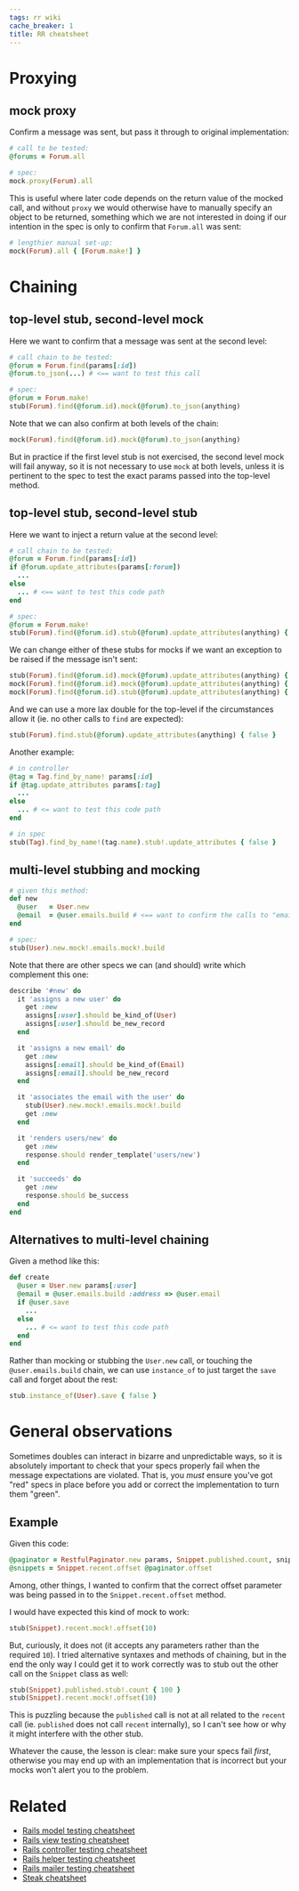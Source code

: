 ```yaml
---
tags: rr wiki
cache_breaker: 1
title: RR cheatsheet
---
```


# Proxying

## mock proxy

Confirm a message was sent, but pass it through to original implementation:

```ruby
# call to be tested:
@forums = Forum.all

# spec:
mock.proxy(Forum).all
```

This is useful where later code depends on the return value of the mocked call, and without `proxy` we would otherwise have to manually specify an object to be returned, something which we are not interested in doing if our intention in the spec is only to confirm that `Forum.all` was sent:

```ruby
# lengthier manual set-up:
mock(Forum).all { [Forum.make!] }
```

# Chaining

## top-level stub, second-level mock

Here we want to confirm that a message was sent at the second level:

```ruby
# call chain to be tested:
@forum = Forum.find(params[:id])
@forum.to_json(...) # <== want to test this call

# spec:
@forum = Forum.make!
stub(Forum).find(@forum.id).mock(@forum).to_json(anything)
```

Note that we can also confirm at both levels of the chain:

```ruby
mock(Forum).find(@forum.id).mock(@forum).to_json(anything)
```

But in practice if the first level stub is not exercised, the second level mock will fail anyway, so it is not necessary to use `mock` at both levels, unless it is pertinent to the spec to test the exact params passed into the top-level method.

## top-level stub, second-level stub

Here we want to inject a return value at the second level:

```ruby
# call chain to be tested:
@forum = Forum.find(params[:id])
if @forum.update_attributes(params[:forum])
  ...
else
  ... # <== want to test this code path
end

# spec:
@forum = Forum.make!
stub(Forum).find(@forum.id).stub(@forum).update_attributes(anything) { false }
```

We can change either of these stubs for mocks if we want an exception to be raised if the message isn't sent:

```ruby
stub(Forum).find(@forum.id).mock(@forum).update_attributes(anything) { false }
mock(Forum).find(@forum.id).mock(@forum).update_attributes(anything) { false }
mock(Forum).find(@forum.id).stub(@forum).update_attributes(anything) { false }
```

And we can use a more lax double for the top-level if the circumstances allow it (ie. no other calls to `find` are expected):

```ruby
stub(Forum).find.stub(@forum).update_attributes(anything) { false }
```

Another example:

```ruby
# in controller
@tag = Tag.find_by_name! params[:id]
if @tag.update_attributes params[:tag]
  ...
else
  ... # <= want to test this code path
end

# in spec
stub(Tag).find_by_name!(tag.name).stub!.update_attributes { false }
```

## multi-level stubbing and mocking

```ruby
# given this method:
def new
  @user   = User.new
  @email  = @user.emails.build # <== want to confirm the calls to "emails" and "build"
end

# spec:
stub(User).new.mock!.emails.mock!.build
```

Note that there are other specs we can (and should) write which complement this one:

```ruby
describe '#new' do
  it 'assigns a new user' do
    get :new
    assigns[:user].should be_kind_of(User)
    assigns[:user].should be_new_record
  end

  it 'assigns a new email' do
    get :new
    assigns[:email].should be_kind_of(Email)
    assigns[:email].should be_new_record
  end

  it 'associates the email with the user' do
    stub(User).new.mock!.emails.mock!.build
    get :new
  end

  it 'renders users/new' do
    get :new
    response.should render_template('users/new')
  end

  it 'succeeds' do
    get :new
    response.should be_success
  end
end
```

## Alternatives to multi-level chaining

Given a method like this:

```ruby
def create
  @user = User.new params[:user]
  @email = @user.emails.build :address => @user.email
  if @user.save
    ...
  else
    ... # <= want to test this code path
  end
end
```

Rather than mocking or stubbing the `User.new` call, or touching the `@user.emails.build` chain, we can use `instance_of` to just target the `save` call and forget about the rest:

```ruby
stub.instance_of(User).save { false }
```

# General observations

Sometimes doubles can interact in bizarre and unpredictable ways, so it is absolutely important to check that your specs properly fail when the message expectations are violated. That is, you _must_ ensure you've got "red" specs in place before you add or correct the implementation to turn them "green".

## Example

Given this code:

```ruby
@paginator = RestfulPaginator.new params, Snippet.published.count, snippets_path, 10
@snippets = Snippet.recent.offset @paginator.offset
```

Among, other things, I wanted to confirm that the correct offset parameter was being passed in to the `Snippet.recent.offset` method.

I would have expected this kind of mock to work:

```ruby
stub(Snippet).recent.mock!.offset(10)
```

But, curiously, it does not (it accepts any parameters rather than the required `10`). I tried alternative syntaxes and methods of chaining, but in the end the only way I could get it to work correctly was to stub out the other call on the `Snippet` class as well:

```ruby
stub(Snippet).published.stub!.count { 100 }
stub(Snippet).recent.mock!.offset(10)
```

This is puzzling because the `published` call is not at all related to the `recent` call (ie. `published` does not call `recent` internally), so I can't see how or why it might interfere with the other stub.

Whatever the cause, the lesson is clear: make sure your specs fail _first_, otherwise you may end up with an implementation that is incorrect but your mocks won't alert you to the problem.

# Related

-   [Rails model testing cheatsheet](/wiki/Rails_model_testing_cheatsheet)
-   [Rails view testing cheatsheet](/wiki/Rails_view_testing_cheatsheet)
-   [Rails controller testing cheatsheet](/wiki/Rails_controller_testing_cheatsheet)
-   [Rails helper testing cheatsheet](/wiki/Rails_helper_testing_cheatsheet)
-   [Rails mailer testing cheatsheet](/wiki/Rails_mailer_testing_cheatsheet)
-   [Steak cheatsheet](/wiki/Steak_cheatsheet)
